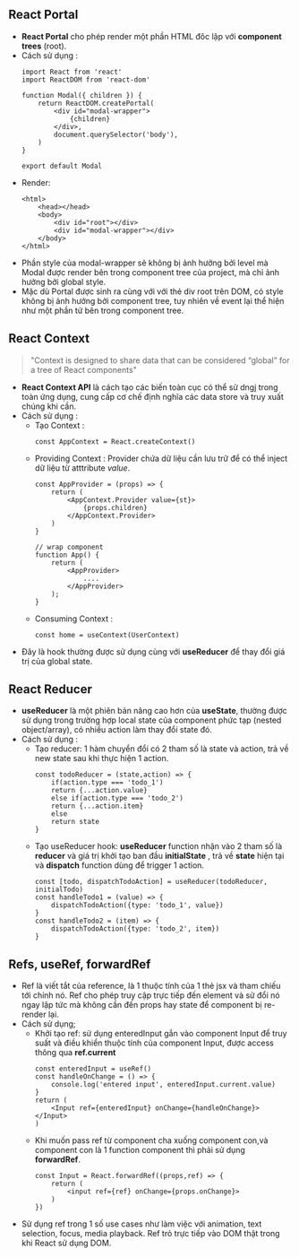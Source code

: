 ## React Portal
- **React Portal** cho phép render một phần HTML đôc lập với **component trees** (root).
- Cách sử dụng :
    ``` 
    import React from 'react'
    import ReactDOM from 'react-dom'

    function Modal({ children }) {
        return ReactDOM.createPortal(
            <div id="modal-wrapper">
                {children}
            </div>,
            document.querySelector('body'),
        )
    }

    export default Modal
    ```
- Render: 
    ```
    <html>
        <head></head>
        <body>
            <div id="root"></div>
            <div id="modal-wrapper"></div>
        </body>
    </html>
    ```
- Phần style của modal-wrapper sẽ không bị ảnh hưởng bởi level mà Modal được render bên trong component tree của project, mà chỉ ảnh hưởng bởi global style.
- Mặc dù Portal được sinh ra cùng với với thẻ div root trên DOM, có style không bị ảnh hưởng bởi component tree, tuy nhiên về event lại thể hiện như một phần tử bên trong component tree.

## React Context
> "Context is designed to share data that can be considered “global” for a tree of React components"
- **React Context API** là cách tạo các biến toàn cục có thể sử dngj trong toàn ứng dụng, cung cấp cơ chế định nghĩa các data store và truy xuất chúng khi cần. 
- Cách sử dụng :
  - Tạo Context :
    ```
    const AppContext = React.createContext()
    ```
  - Providing Context : Provider chứa dữ liệu cần lưu trữ để có thể inject dữ liệu từ atttribute *value*.
    ```
    const AppProvider = (props) => {
        return (
            <AppContext.Provider value={st}>
                {props.children}
            </AppContext.Provider>
        )
    }

    // wrap component 
    function App() {
        return (
            <AppProvider>
                ....
            </AppProvider>
        );
    }

    ```
  - Consuming Context : 
    ```
    const home = useContext(UserContext) 
    ```
- Đây là hook thường được sử dụng cùng với **useReducer** để thay đổi giá trị của global state. 

## React Reducer
- **useReducer** là một phiên bản nâng cao hơn của **useState**, thường được sử dụng trong trường hợp local state của component phức tạp (nested object/array), có nhiều action làm thay đổi state đó.
- Cách sử dụng : 
  - Tạo reducer: 1 hàm chuyển đổi có 2 tham số là state và action, trả về new state sau khi thực hiện 1 action.
    ```
    const todoReducer = (state,action) => {
        if(action.type === 'todo_1')
        return {...action.value}
        else if(action.type === 'todo_2')
        return {...action.item}
        else
        return state
    }
    ```
  - Tạo useReducer hook: **useReducer** function nhận vào 2 tham số là **reducer** và giá trị khởi tạo ban đầu **initialState** , trả về **state** hiện tại và **dispatch** function dùng để trigger 1 action. 
    ```
    const [todo, dispatchTodoAction] = useReducer(todoReducer, initialTodo)
    const handleTodo1 = (value) => {
        dispatchTodoAction({type: 'todo_1', value})
    }
    const handleTodo2 = (item) => {
        dispatchTodoAction({type: 'todo_2', item})
    }
    ```

## Refs, useRef, forwardRef
- Ref là viết tắt của reference, là 1 thuộc tính của 1 thẻ jsx và tham chiếu tới chính nó. Ref cho phép truy cập trực tiếp đến element và sử đổi nó ngay lập tức mà không cần đến props hay state để component bị re-render lại. 
- Cách sử dụng;
  - Khởi tạo ref: sử dụng enteredInput gắn vào component Input để truy suất và điều khiển thuộc tính của component Input, được access thông qua **ref.current** 
    ```
    const enteredInput = useRef()
    const handleOnChange = () => {
        console.log('entered input', enteredInput.current.value)
    }
    return (
        <Input ref={enteredInput} onChange={handleOnChange}></Input>
    )
    ```
  - Khi muốn pass ref từ component cha xuống component con,và component con là 1 function component thì phải sử dụng **forwardRef**.
    ```
    const Input = React.forwardRef((props,ref) => {
        return (
            <input ref={ref} onChange={props.onChange}>
        )
    })
    ```
- Sử dụng ref trong 1 số use cases như làm việc với animation, text selection, focus, media playback. Ref trỏ trực tiếp vào DOM thật trong khi React sử dụng DOM. 
